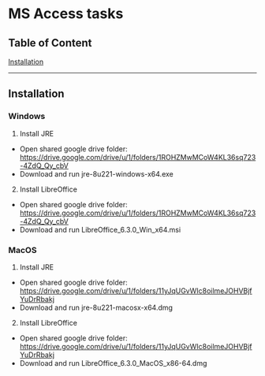 # MS Access tasks

## Table of Content

[Installation](#installation)


___

## Installation

### Windows

1. Install JRE
- Open shared google drive folder: https://drive.google.com/drive/u/1/folders/1ROHZMwMCoW4KL36sq723-4ZdQ_Qy_cbV
- Download and run jre-8u221-windows-x64.exe

2. Install LibreOffice
- Open shared google drive folder: https://drive.google.com/drive/u/1/folders/1ROHZMwMCoW4KL36sq723-4ZdQ_Qy_cbV
- Download and run LibreOffice_6.3.0_Win_x64.msi

### MacOS

1. Install JRE
- Open shared google drive folder: https://drive.google.com/drive/u/1/folders/11yJqUGvWIc8oilmeJOHVBjfYuDrRbakj
- Download and run jre-8u221-macosx-x64.dmg

2. Install LibreOffice
- Open shared google drive folder: https://drive.google.com/drive/u/1/folders/11yJqUGvWIc8oilmeJOHVBjfYuDrRbakj
- Download and run LibreOffice_6.3.0_MacOS_x86-64.dmg

